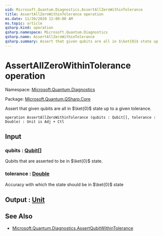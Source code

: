 ```yaml
---
uid: Microsoft.Quantum.Diagnostics.AssertAllZeroWithinTolerance
title: AssertAllZeroWithinTolerance operation
ms.date: 11/20/2020 12:00:00 AM
ms.topic: article
qsharp.kind: operation
qsharp.namespace: Microsoft.Quantum.Diagnostics
qsharp.name: AssertAllZeroWithinTolerance
qsharp.summary: Assert that given qubits are all in $\ket{0}$ state up to a given tolerance.
---
```


# AssertAllZeroWithinTolerance operation

Namespace: [Microsoft.Quantum.Diagnostics](xref:Microsoft.Quantum.Diagnostics)

Package: [Microsoft.Quantum.QSharp.Core](https://nuget.org/packages/Microsoft.Quantum.QSharp.Core)


Assert that given qubits are all in $\ket{0}$ state up to a given tolerance.

```qsharp
operation AssertAllZeroWithinTolerance (qubits : Qubit[], tolerance : Double) : Unit is Adj + Ctl
```


## Input

### qubits : [Qubit](xref:microsoft.quantum.lang-ref.qubit)[]

Qubits that are asserted to be in $\ket{0}$ state.


### tolerance : [Double](xref:microsoft.quantum.lang-ref.double)

Accuracy with which the state should be in $\ket{0}$ state



## Output : [Unit](xref:microsoft.quantum.lang-ref.unit)



## See Also

- [Microsoft.Quantum.Diagnostics.AssertQubitWithinTolerance](xref:Microsoft.Quantum.Diagnostics.AssertQubitWithinTolerance)